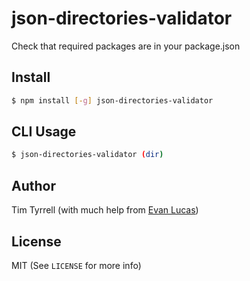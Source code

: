 # json-directories-validator

Check that required packages are in your package.json

## Install

```bash
$ npm install [-g] json-directories-validator
```

## CLI Usage

```bash
$ json-directories-validator (dir)
```

## Author

Tim Tyrrell (with much help from [Evan Lucas](https://www.github.com/evanlucas))

## License

MIT (See `LICENSE` for more info)
